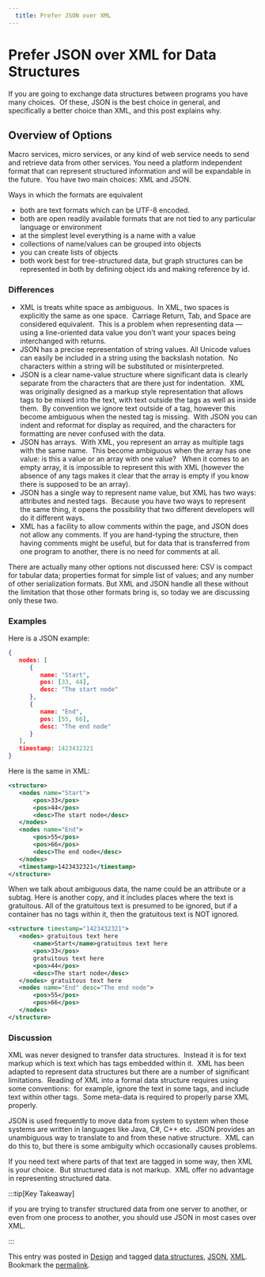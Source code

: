 ```yaml
---
  title: Prefer JSON over XML
---
```

#  Prefer JSON over XML for Data Structures

If you are going to exchange data structures between programs you have many choices.  Of these, JSON is the best choice in general, and specifically a better choice than XML, and this post explains why.

## Overview of Options

Macro services, micro services, or any kind of web service needs to send and retrieve data from other services. You need a platform independent format that can represent structured information and will be expandable in the future.  You have two main choices: XML and JSON.  

Ways in which the formats are equivalent

*   both are text formats which can be UTF-8 encoded.
*   both are open readily available formats that are not tied to any particular language or environment
*   at the simplest level everything is a name with a value
*   collections of name/values can be grouped into objects
*   you can create lists of objects
*   both work best for tree-structured data, but graph structures can be represented in both by defining object ids and making reference by id.

### Differences

*   XML is treats white space as ambiguous.  In XML, two spaces is explicitly the same as one space.  Carriage Return, Tab, and Space are considered equivalent.  This is a problem when representing data — using a line-oriented data value you don’t want your spaces being interchanged with returns.
*   JSON has a precise representation of string values. All Unicode values can easily be included in a string using the backslash notation.  No characters within a string will be substituted or misinterpreted.
*   JSON is a clear name-value structure where significant data is clearly separate from the characters that are there just for indentation.  XML was originally designed as a markup style representation that allows tags to be mixed into the text, with text outside the tags as well as inside them.  By convention we ignore text outside of a tag, however this become ambiguous when the nested tag is missing.  With JSON you can indent and reformat for display as required, and the characters for formatting are never confused with the data.
*   JSON has arrays.  With XML, you represent an array as multiple tags with the same name.  This become ambiguous when the array has one value: is this a value or an array with one value?   When it comes to an empty array, it is impossible to represent this with XML (however the absence of any tags makes it clear that the array is empty if you know there is supposed to be an array).
*   JSON has a single way to represent name value, but XML has two ways: attributes and nested tags.  Because you have two ways to represent the same thing, it opens the possibility that two different developers will do it different ways.
*   XML has a facility to allow comments within the page, and JSON does not allow any comments. If you are hand-typing the structure, then having comments might be useful, but for data that is transferred from one program to another, there is no need for comments at all.

There are actually many other options not discussed here: CSV is compact for tabular data; properties format for simple list of values; and any number of other serialization formats. But XML and JSON handle all these without the limitation that those other formats bring is, so today we are discussing only these two.

### Examples

Here is a JSON example:

```json
{
   nodes: [
      {
         name: "Start",
         pos: [33, 44],
         desc: "The start node"
      },
      {
         name: "End",
         pos: [55, 66],
         desc: "The end node"
      }
   ],
   timestamp: 1423432321
}

```


Here is the same in XML:

```xml
<structure>
   <nodes name="Start">
       <pos>33</pos>
       <pos>44</pos>
       <desc>The start node</desc>
   </nodes>
   <nodes name="End">
       <pos>55</pos>
       <pos>66</pos>
       <desc>The end node</desc>
   </nodes>
   <timestamp>1423432321</timestamp>
</structure>

```


When we talk about ambiguous data, the name could be an attribute or a subtag. Here is another copy, and it includes places where the text is gratuitous. All of the gratuitous text is presumed to be ignored, but if a container has no tags within it, then the gratuitous text is NOT ignored.

```xml
<structure timestamp="1423432321">
   <nodes> gratuitous text here
       <name>Start</name>gratuitous text here
       <pos>33</pos>
       gratuitous text here
       <pos>44</pos>
       <desc>The start node</desc>
   </nodes> gratuitous text here
   <nodes name="End" desc="The end node">
       <pos>55</pos>
       <pos>66</pos>
   </nodes>
</structure>

```


### Discussion

XML was never designed to transfer data structures.  Instead it is for text markup which is text which has tags embedded within it.  XML has been adapted to represent data structures but there are a number of significant limitations.  Reading of XML into a formal data structure requires using some conventions:  for example, ignore the text in some tags, and include text within other tags.  Some meta-data is required to properly parse XML properly.  

JSON is used frequently to move data from system to system when those systems are written in languages like Java, C#, C++ etc.  JSON provides an unambiguous way to translate to and from these native structure.  XML can do this to, but there is some ambiguity which occasionally causes problems.  

If you need text where parts of that text are tagged in some way, then XML is your choice.  But structured data is not markup.  XML offer no advantage in representing structured data.  

:::tip[Key Takeaway]

if you are trying to transfer structured data from one server to another, or even from one process to another, you should use JSON in most cases over XML.

:::

This entry was posted in [Design](https://agiletribe.purplehillsbooks.com/category/design/) and tagged [data structures](https://agiletribe.purplehillsbooks.com/tag/data-structures/), [JSON](https://agiletribe.purplehillsbooks.com/tag/json/), [XML](https://agiletribe.purplehillsbooks.com/tag/xml/). Bookmark the [permalink](https://agiletribe.purplehillsbooks.com/2016/06/01/prefer-json-over-xml-for-data-structures/ "Permalink to Prefer JSON over XML for Data Structures").